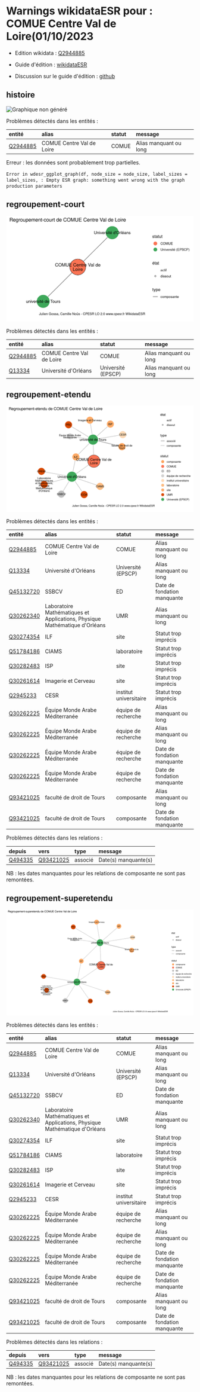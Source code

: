 Warnings wikidataESR pour : COMUE Centre Val de Loire(01/10/2023
================

- Edition wikidata : [Q2944885](https://www.wikidata.org/wiki/Q2944885)
- Guide d'édition : [wikidataESR](https://github.com/cpesr/wikidataESR/)

- Discussion sur le guide d'édition : [github](https://github.com/cpesr/wikidataESR/issues)



## histoire 

![Graphique non généré](Q2944885-histoire.png) 

Problèmes détectés dans les entités :

|entité                                             |alias                     |statut |message                |
|:--------------------------------------------------|:-------------------------|:------|:----------------------|
|[Q2944885](https://www.wikidata.org/wiki/Q2944885) |COMUE Centre Val de Loire |COMUE  |Alias manquant ou long |

 


Erreur : les données sont probablement trop partielles.
```
Error in wdesr_ggplot_graph(df, node_size = node_size, label_sizes = label_sizes, : Empty ESR graph: something went wrong with the graph production parameters

``` 



## regroupement-court 

![Graphique non généré](Q2944885-regroupement-court.png) 

Problèmes détectés dans les entités :

|entité                                             |alias                     |statut             |message                |
|:--------------------------------------------------|:-------------------------|:------------------|:----------------------|
|[Q2944885](https://www.wikidata.org/wiki/Q2944885) |COMUE Centre Val de Loire |COMUE              |Alias manquant ou long |
|[Q13334](https://www.wikidata.org/wiki/Q13334)     |Université d'Orléans      |Université (EPSCP) |Alias manquant ou long |

 



## regroupement-etendu 

![Graphique non généré](Q2944885-regroupement-etendu.png) 

Problèmes détectés dans les entités :

|entité                                               |alias                                                                      |statut                 |message                     |
|:----------------------------------------------------|:--------------------------------------------------------------------------|:----------------------|:---------------------------|
|[Q2944885](https://www.wikidata.org/wiki/Q2944885)   |COMUE Centre Val de Loire                                                  |COMUE                  |Alias manquant ou long      |
|[Q13334](https://www.wikidata.org/wiki/Q13334)       |Université d'Orléans                                                       |Université (EPSCP)     |Alias manquant ou long      |
|[Q45132720](https://www.wikidata.org/wiki/Q45132720) |SSBCV                                                                      |ED                     |Date de fondation manquante |
|[Q30262340](https://www.wikidata.org/wiki/Q30262340) |Laboratoire Mathématiques et Applications, Physique Mathématique d'Orléans |UMR                    |Alias manquant ou long      |
|[Q30274354](https://www.wikidata.org/wiki/Q30274354) |ILF                                                                        |site                   |Statut trop imprécis        |
|[Q51784186](https://www.wikidata.org/wiki/Q51784186) |CIAMS                                                                      |laboratoire            |Statut trop imprécis        |
|[Q30282483](https://www.wikidata.org/wiki/Q30282483) |ISP                                                                        |site                   |Statut trop imprécis        |
|[Q30261614](https://www.wikidata.org/wiki/Q30261614) |Imagerie et Cerveau                                                        |site                   |Statut trop imprécis        |
|[Q2945233](https://www.wikidata.org/wiki/Q2945233)   |CESR                                                                       |institut universitaire |Statut trop imprécis        |
|[Q30262225](https://www.wikidata.org/wiki/Q30262225) |Équipe Monde Arabe Méditerranée                                            |équipe de recherche    |Alias manquant ou long      |
|[Q30262225](https://www.wikidata.org/wiki/Q30262225) |Équipe Monde Arabe Méditerranée                                            |équipe de recherche    |Alias manquant ou long      |
|[Q30262225](https://www.wikidata.org/wiki/Q30262225) |Équipe Monde Arabe Méditerranée                                            |équipe de recherche    |Date de fondation manquante |
|[Q30262225](https://www.wikidata.org/wiki/Q30262225) |Équipe Monde Arabe Méditerranée                                            |équipe de recherche    |Date de fondation manquante |
|[Q93421025](https://www.wikidata.org/wiki/Q93421025) |faculté de droit de Tours                                                  |composante             |Alias manquant ou long      |
|[Q93421025](https://www.wikidata.org/wiki/Q93421025) |faculté de droit de Tours                                                  |composante             |Date de fondation manquante |

Problèmes détectés dans les relations :

|depuis                                           |vers                                                 |type    |message              |
|:------------------------------------------------|:----------------------------------------------------|:-------|:--------------------|
|[Q494335](https://www.wikidata.org/wiki/Q494335) |[Q93421025](https://www.wikidata.org/wiki/Q93421025) |associé |Date(s) manquante(s) |

NB : les dates manquantes pour les relations de composante ne sont pas remontées. 



## regroupement-superetendu 

![Graphique non généré](Q2944885-regroupement-superetendu.png) 

Problèmes détectés dans les entités :

|entité                                               |alias                                                                      |statut                 |message                     |
|:----------------------------------------------------|:--------------------------------------------------------------------------|:----------------------|:---------------------------|
|[Q2944885](https://www.wikidata.org/wiki/Q2944885)   |COMUE Centre Val de Loire                                                  |COMUE                  |Alias manquant ou long      |
|[Q13334](https://www.wikidata.org/wiki/Q13334)       |Université d'Orléans                                                       |Université (EPSCP)     |Alias manquant ou long      |
|[Q45132720](https://www.wikidata.org/wiki/Q45132720) |SSBCV                                                                      |ED                     |Date de fondation manquante |
|[Q30262340](https://www.wikidata.org/wiki/Q30262340) |Laboratoire Mathématiques et Applications, Physique Mathématique d'Orléans |UMR                    |Alias manquant ou long      |
|[Q30274354](https://www.wikidata.org/wiki/Q30274354) |ILF                                                                        |site                   |Statut trop imprécis        |
|[Q51784186](https://www.wikidata.org/wiki/Q51784186) |CIAMS                                                                      |laboratoire            |Statut trop imprécis        |
|[Q30282483](https://www.wikidata.org/wiki/Q30282483) |ISP                                                                        |site                   |Statut trop imprécis        |
|[Q30261614](https://www.wikidata.org/wiki/Q30261614) |Imagerie et Cerveau                                                        |site                   |Statut trop imprécis        |
|[Q2945233](https://www.wikidata.org/wiki/Q2945233)   |CESR                                                                       |institut universitaire |Statut trop imprécis        |
|[Q30262225](https://www.wikidata.org/wiki/Q30262225) |Équipe Monde Arabe Méditerranée                                            |équipe de recherche    |Alias manquant ou long      |
|[Q30262225](https://www.wikidata.org/wiki/Q30262225) |Équipe Monde Arabe Méditerranée                                            |équipe de recherche    |Alias manquant ou long      |
|[Q30262225](https://www.wikidata.org/wiki/Q30262225) |Équipe Monde Arabe Méditerranée                                            |équipe de recherche    |Date de fondation manquante |
|[Q30262225](https://www.wikidata.org/wiki/Q30262225) |Équipe Monde Arabe Méditerranée                                            |équipe de recherche    |Date de fondation manquante |
|[Q93421025](https://www.wikidata.org/wiki/Q93421025) |faculté de droit de Tours                                                  |composante             |Alias manquant ou long      |
|[Q93421025](https://www.wikidata.org/wiki/Q93421025) |faculté de droit de Tours                                                  |composante             |Date de fondation manquante |

Problèmes détectés dans les relations :

|depuis                                           |vers                                                 |type    |message              |
|:------------------------------------------------|:----------------------------------------------------|:-------|:--------------------|
|[Q494335](https://www.wikidata.org/wiki/Q494335) |[Q93421025](https://www.wikidata.org/wiki/Q93421025) |associé |Date(s) manquante(s) |

NB : les dates manquantes pour les relations de composante ne sont pas remontées. 

